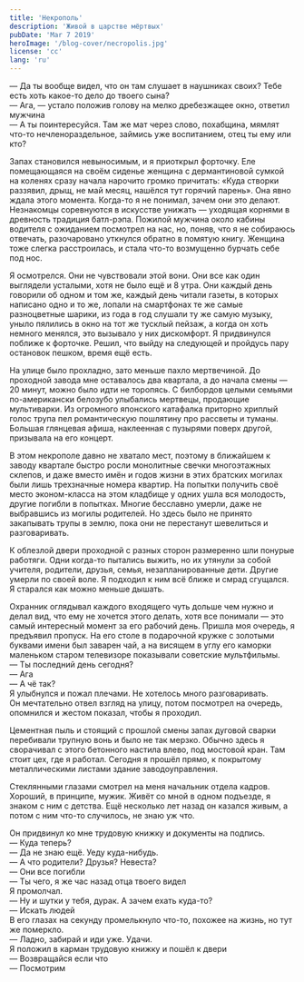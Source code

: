 ```yaml
---
title: 'Некрополь'
description: 'Живой в царстве мёртвых'
pubDate: 'Mar 7 2019'
heroImage: '/blog-cover/necropolis.jpg'
license: 'cc'
lang: 'ru'
---
```


— Да ты вообще видел, что он там слушает в наушниках своих? Тебе есть хоть какое-то дело до твоего сына?\
— Ага, — устало положив голову на мелко дребезжащее окно, ответил мужчина\
— А ты поинтересуйся. Там же мат через слово, похабщина, мямлят что-то нечленораздельное, займись уже воспитанием, отец ты ему или кто?

Запах становился невыносимым, и я приоткрыл форточку. Еле помещающаяся на своём сиденье женщина с дермантиновой сумкой на коленях сразу начала нарочито громко причитать: «Куда створки раззявил, дрыщ, не май месяц, нашёлся тут горячий парень». Она явно ждала этого момента. Когда-то я не понимал, зачем они это делают. Незнакомцы соревнуются в искусстве унижать — уходящая корнями в древность традиция батл-рэпа. Пожилой мужчина около кабины водителя с ожиданием посмотрел на нас, но, поняв, что я не собираюсь отвечать, разочаровано уткнулся обратно в помятую книгу. Женщина тоже слегка расстроилась, и стала что-то возмущенно бурчать себе под нос.

Я осмотрелся. Они не чувствовали этой вони. Они все как один выглядели усталыми, хотя не было ещё и 8 утра. Они каждый день говорили об одном и том же, каждый день читали газеты, в которых написано одно и то же, лопали на смартфонах те же самые разноцветные шарики, из года в год слушали ту же самую музыку, уныло пялились в окно на тот же тусклый пейзаж, а когда он хоть немного менялся, это вызывало у них дискомфорт. Я придвинулся поближе к форточке. Решил, что выйду на следующей и пройдусь пару остановок пешком, время ещё есть.

На улице было прохладно, зато меньше пахло мертвечиной. До проходной завода мне оставалось два квартала, а до начала смены — 20 минут, можно было идти не торопясь. С билбордов целыми семьями по-американски белозубо улыбались мертвецы, продающие мультиварки. Из огромного японского катафалка приторно хриплый голос трупа пел романтическую пошлятину про рассветы и туманы. Большая глянцевая афиша, наклеенная с пузырями поверх другой, призывала на его концерт.

В этом некрополе давно не хватало мест, поэтому в ближайшем к заводу квартале быстро росли монолитные свечки многоэтажных склепов, и даже вместо имён и годов жизни в этих братских могилах были лишь трехзначные номера квартир. На попытки получить своё место эконом-класса на этом кладбище у одних ушла вся молодость, другие погибли в попытках. Многие бесславно умерли, даже не выбравшись из могилы родителей. Но здесь было не принято закапывать трупы в землю, пока они не перестанут шевелиться и разговаривать.

К облезлой двери проходной с разных сторон размеренно шли понурые работяги. Одни когда-то пытались выжить, но их утянули за собой учителя, родители, друзья, семья, незапланированные дети. Другие умерли по своей воле. Я подходил к ним всё ближе и смрад сгущался. Я старался как можно меньше дышать.

Охранник оглядывал каждого входящего чуть дольше чем нужно и делал вид, что ему не хочется этого делать, хотя все понимали — это самый интересный момент за его рабочий день. Пришла моя очередь, я предъявил пропуск. На его столе в подарочной кружке с золотыми буквами имени был заварен чай, а на висящем в углу его каморки маленьком старом телевизоре показывали советские мультфильмы.\
— Ты последний день сегодня?\
— Ага\
— А чё так?\
Я улыбнулся и пожал плечами. Не хотелось много разговаривать.\
Он мечтательно отвел взгляд на улицу, потом посмотрел на очередь, опомнился и жестом показал, чтобы я проходил.

Цементная пыль и стоящий с прошлой смены запах дуговой сварки перебивали трупную вонь и было не так мерзко. Обычно здесь я сворачивал с этого бетонного настила влево, под мостовой кран. Там стоит цех, где я работал. Сегодня я прошёл прямо, к покрытому металлическими листами здание заводоуправления.

Стеклянными глазами смотрел на меня начальник отдела кадров. Хороший, в принципе, мужик. Живёт со мной в одном подъезде, я знаком с ним с детства. Ещё несколько лет назад он казался живым, а потом с ним что-то случилось, не знаю уж что.

Он придвинул ко мне трудовую книжку и документы на подпись.\
— Куда теперь?\
— Да не знаю ещё. Уеду куда-нибудь.\
— А что родители? Друзья? Невеста?\
— Они все погибли\
— Ты чего, я же час назад отца твоего видел\
Я промолчал.\
— Ну и шутки у тебя, дурак. А зачем ехать куда-то?\
— Искать людей\
В его глазах на секунду промелькнуло что-то, похожее на жизнь, но тут же померкло.\
— Ладно, забирай и иди уже. Удачи.\
Я положил в карман трудовую книжку и пошёл к двери\
— Возвращайся если что\
— Посмотрим

